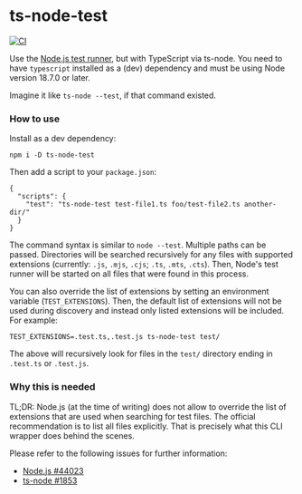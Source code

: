 # ts-node-test

[![CI](https://github.com/meyfa/ts-node-test/actions/workflows/main.yml/badge.svg)](https://github.com/meyfa/ts-node-test/actions/workflows/main.yml)

Use the [Node.js test runner](https://nodejs.org/dist/latest-v18.x/docs/api/test.html), but with TypeScript via ts-node.
You need to have `typescript` installed as a (dev) dependency and must be using Node version 18.7.0 or later.

Imagine it like `ts-node --test`, if that command existed.

### How to use

Install as a dev dependency:

```
npm i -D ts-node-test
```

Then add a script to your `package.json`:

```
{
  "scripts": {
    "test": "ts-node-test test-file1.ts foo/test-file2.ts another-dir/"
  }
}
```

The command syntax is similar to `node --test`. Multiple paths can be passed. Directories will be searched recursively
for any files with supported extensions (currently: `.js`, `.mjs`, `.cjs`; `.ts`, `.mts`, `.cts`).
Then, Node's test runner will be started on all files that were found in this process.

You can also override the list of extensions by setting an environment variable (`TEST_EXTENSIONS`).
Then, the default list of extensions will not be used during discovery and instead only listed extensions will be included.
For example:

```
TEST_EXTENSIONS=.test.ts,.test.js ts-node-test test/
```

The above will recursively look for files in the `test/` directory ending in `.test.ts` or `.test.js`.

### Why this is needed

TL;DR: Node.js (at the time of writing) does not allow to override the list of extensions that are used when searching
for test files. The official recommendation is to list all files explicitly. That is precisely what this CLI wrapper
does behind the scenes.

Please refer to the following issues for further information:

* [Node.js #44023](https://github.com/nodejs/node/issues/44023)
* [ts-node #1853](https://github.com/TypeStrong/ts-node/issues/1853)
